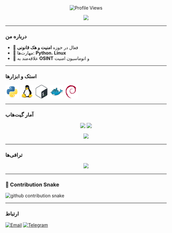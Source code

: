 <div align="center">

![Profile Views](https://komarev.com/ghpvc/?username=l1a404&style=for-the-badge)
  
<img src="https://readme-typing-svg.herokuapp.com?font=JetBrains+Mono&size=24&duration=2800&pause=700&color=00E5FF&center=true&vCenter=true&width=600&lines=Hi%2C+I'm+L1A_404+(l1a404)!;Cybersecurity+%26+Ethical+Hacking;Python+%7C+Linux+%7C+OSINT" />

</div>

---

### درباره من
- 🔐 فعال در حوزه **امنیت و هک قانونی**
- 🐍 مهارت‌ها: **Python**، **Linux**
- 🧭 علاقه‌مند به **OSINT** و اتوماسیون امنیت

---

### استک و ابزارها
<p align="left">
  <img src="https://raw.githubusercontent.com/devicons/devicon/master/icons/python/python-original.svg" width="42" height="42" alt="python"/>
  <img src="https://raw.githubusercontent.com/devicons/devicon/master/icons/linux/linux-original.svg" width="42" height="42" alt="linux"/>
  <img src="https://raw.githubusercontent.com/devicons/devicon/master/icons/bash/bash-original.svg" width="42" height="42" alt="bash"/>
  <img src="https://raw.githubusercontent.com/devicons/devicon/master/icons/docker/docker-original.svg" width="42" height="42" alt="docker"/>
  <img src="https://raw.githubusercontent.com/devicons/devicon/master/icons/debian/debian-original.svg" width="42" height="42" alt="debian"/>
</p>

---

### آمار گیت‌هاب
<p align="center">
  <img src="https://github-readme-stats.vercel.app/api?username=l1a404&show_icons=true&theme=radical" height="160" />
  <img src="https://github-readme-streak-stats.herokuapp.com/?user=l1a404&theme=radical" height="160" />
</p>

<p align="center">
  <img src="https://github-readme-stats.vercel.app/api/top-langs/?username=l1a404&layout=compact&theme=radical" height="140" />
</p>

---

### ترافی‌ها
<p align="center">
  <img src="https://github-profile-trophy.vercel.app/?username=l1a404&theme=onestar&no-bg=true&no-frame=true&margin-w=8" />
</p>

---

### 🐍 Contribution Snake
<picture>
  <source media="(prefers-color-scheme: dark)" srcset="https://raw.githubusercontent.com/l1a404/l1a404/output/github-contribution-grid-snake-dark.svg">
  <img alt="github contribution snake" src="https://raw.githubusercontent.com/l1a404/l1a404/output/github-contribution-grid-snake.svg">
</picture>

---

### ارتباط
[![Email](https://img.shields.io/badge/Email-Contact-informational?style=flat&logo=gmail)](mailto:your.mail@example.com)
[![Telegram](https://img.shields.io/badge/Telegram-@yourhandle-2CA5E0?logo=telegram&logoColor=white)](https://t.me/yourhandle)
